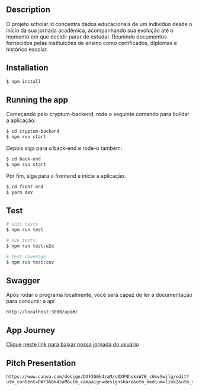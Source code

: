## Description

O projeto scholar.id concentra dados educacionais de um indivíduo desde o início da sua jornada acadêmica, acompanhando sua evolução até o momento em que decidir parar de estudar. Reunindo documentos fornecidos pelas instituições de ensino como certificados, diplomas e histórico escolar.

## Installation

```bash
$ npm install
```

## Running the app
Começando pelo cryptum-backend, rode o seguinte comando para buildar a aplicação:
```bash
$ cd cryptum-backend
$ npm run start
```

Depois siga para o back-end e rode-o também:
```bash
$ cd back-end
$ npm run start

```

Por fim, siga para o frontend e inicie a aplicação.
```bash
$ cd front-end
$ yarn dev

```

## Test

```bash
# unit tests
$ npm run test

# e2e tests
$ npm run test:e2e

# test coverage
$ npm run test:cov
```

## Swagger

Após rodar o programa localmente, você será capaz de ler a documentação para consumir a api
```
http://localhost:3000/api#/
```

## App Journey

[Clique neste link para baixar nossa jornada do usuário](https://cdn.discordapp.com/attachments/1185411603869470763/1185548890376773632/2023-12-16_08-46-54.mkv?ex=65900371&is=657d8e71&hm=fb244144854b87daa6101b087aeee7e248c706f3a0dd57396d719c9783deb03b&)

## Pitch Presentation

```
https://www.canva.com/design/DAF3G6k4zaM/sOXFNhskxW7B_c6mvSwjlg/edit?utm_content=DAF3G6k4zaM&utm_campaign=designshare&utm_medium=link2&utm_source=sharebutton
```
